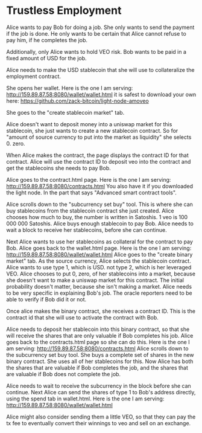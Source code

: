 Trustless Employment
=============

Alice wants to pay Bob for doing a job. She only wants to send the payment if the job is done. He only wants to be certain that Alice cannot refuse to pay him, if he completes the job.

Additionally, only Alice wants to hold VEO risk. Bob wants to be paid in a fixed amount of USD for the job.

Alice needs to make the USD stablecoin that she will use to collateralize the employment contract.

She opens her wallet.
Here is the one I am serving: http://159.89.87.58:8080/wallet/wallet.html
it is safest to download your own here: https://github.com/zack-bitcoin/light-node-amoveo

She goes to the "create stablecoin market" tab.

Alice doesn't want to deposit money into a uniswap market for this stablecoin, she just wants to create a new stablecoin contract. So for "amount of source currency to put into the market as liquidity" she selects 0. zero.

When Alice makes the contract, the page displays the contract ID for that contract. Alice will use the contract ID to deposit veo into the contract and get the stablecoins she needs to pay Bob.

Alice goes to the contract.html page.
Here is the one I am serving: http://159.89.87.58:8080/contracts.html
You also have it if you downloaded the light node. In the part that says "Advanced smart contract tools".

Alice scrolls down to the "subcurrency set buy" tool. This is where she can buy stablecoins from the stablecoin contract she just created. Alice chooses how much to buy, the number is written in Satoshis. 1 veo is 100 000 000 Satoshis.
Alice buys enough stablecoin to pay Bob.
Alice needs to wait a block to receive her stablecoins, before she can continue.

Next Alice wants to use her stablecoins as collateral for the contract to pay Bob.
Alice goes back to the wallet.html page.
Here is the one I am serving: http://159.89.87.58:8080/wallet/wallet.html
Alice goes to the "create binary market" tab.
As the source currency, Alice selects the stablecoin contract. Alice wants to use type 1, which is USD. not type 2, which is her leveraged VEO.
Alice chooses to put 0, zero, of her stablecoins into a market, because she doesn't want to make a uniswap market for this contract.
The initial probability doesn't matter, because she isn't making a market.
Alice needs to be very specific in explaining Bob's job. The oracle reporters need to be able to verify if Bob did it or not.

Once alice makes the binary contract, she receives a contract ID. This is the contract id that she will use to activate the contract with Bob.

Alice needs to deposit her stablecoin into this binary contract, so that she will receive the shares that are only valuable if Bob completes his job. Alice goes back to the contracts.html page so she can do this.
Here is the one I am serving: http://159.89.87.58:8080/contracts.html
Alice scrolls down to the subcurrency set buy tool. She buys a complete set of shares in the new binary contract. She uses all of her stablecoins for this.
Now Alice has both the shares that are valuable if Bob completes the job, and the shares that are valuable if Bob does not complete the job.

Alice needs to wait to receive the subcurrency in the block before she can continue.
Next Alice can send the shares of type 1 to Bob's address directly, using the spend tab in wallet.html.
Here is the one I am serving: http://159.89.87.58:8080/wallet/wallet.html

Alice might also consider sending them a little VEO, so that they can pay the tx fee to eventually convert their winnings to veo and sell on an exchange.

